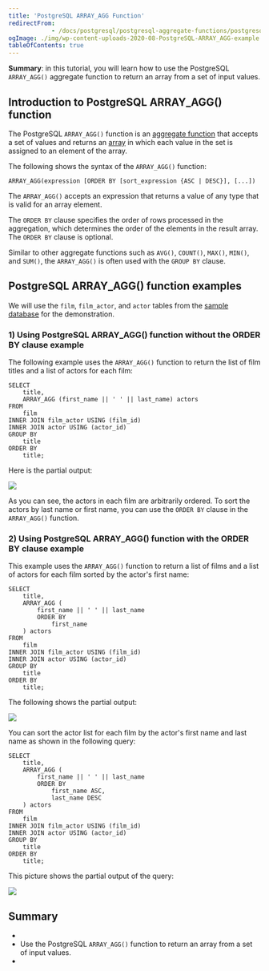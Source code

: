 ```yaml
---
title: 'PostgreSQL ARRAY_AGG Function'
redirectFrom: 
            - /docs/postgresql/postgresql-aggregate-functions/postgresql-array_agg/
ogImage: ./img/wp-content-uploads-2020-08-PostgreSQL-ARRAY_AGG-example.png
tableOfContents: true
---
```



**Summary**: in this tutorial, you will learn how to use the PostgreSQL `ARRAY_AGG()` aggregate function to return an array from a set of input values.





## Introduction to PostgreSQL ARRAY_AGG() function





The PostgreSQL `ARRAY_AGG()` function is an [aggregate function](https://www.postgresqltutorial.com/postgresql-aggregate-functions/) that accepts a set of values and returns an [array](/docs/postgresql/postgresql-array) in which each value in the set is assigned to an element of the array.





The following shows the syntax of the `ARRAY_AGG()` function:





```
ARRAY_AGG(expression [ORDER BY [sort_expression {ASC | DESC}], [...])
```





The `ARRAY_AGG()` accepts an expression that returns a value of any type that is valid for an array element.





The `ORDER BY` clause specifies the order of rows processed in the aggregation, which determines the order of the elements in the result array. The `ORDER BY` clause is optional.





Similar to other aggregate functions such as `AVG()`, `COUNT()`, `MAX()`, `MIN()`, and `SUM()`, the `ARRAY_AGG()` is often used with the `GROUP BY` clause.





## PostgreSQL ARRAY_AGG() function examples





We will use the `film`, `film_actor`, and `actor` tables from the [sample database](https://www.postgresqltutorial.com/postgresql-getting-started/postgresql-sample-database/) for the demonstration.





### 1) Using PostgreSQL ARRAY_AGG() function without the ORDER BY clause example





The following example uses the `ARRAY_AGG()` function to return the list of film titles and a list of actors for each film:





```
SELECT
    title,
    ARRAY_AGG (first_name || ' ' || last_name) actors
FROM
    film
INNER JOIN film_actor USING (film_id)
INNER JOIN actor USING (actor_id)
GROUP BY
    title
ORDER BY
    title;
```





Here is the partial output:





![](./img/wp-content-uploads-2020-08-PostgreSQL-ARRAY_AGG-example.png)





As you can see, the actors in each film are arbitrarily ordered. To sort the actors by last name or first name, you can use the `ORDER BY` clause in the `ARRAY_AGG()` function.





### 2) Using PostgreSQL ARRAY_AGG() function with the ORDER BY clause example





This example uses the `ARRAY_AGG()` function to return a list of films and a list of actors for each film sorted by the actor's first name:





```
SELECT
    title,
    ARRAY_AGG (
        first_name || ' ' || last_name
        ORDER BY
            first_name
    ) actors
FROM
    film
INNER JOIN film_actor USING (film_id)
INNER JOIN actor USING (actor_id)
GROUP BY
    title
ORDER BY
    title;
```





The following shows the partial output:





![](./img/wp-content-uploads-2020-08-PostgreSQL-ARRAY_AGG-with-ORDER-BY-clause.png)





You can sort the actor list for each film by the actor's first name and last name as shown in the following query:





```
SELECT
    title,
    ARRAY_AGG (
        first_name || ' ' || last_name
        ORDER BY
            first_name ASC,
            last_name DESC
    ) actors
FROM
    film
INNER JOIN film_actor USING (film_id)
INNER JOIN actor USING (actor_id)
GROUP BY
    title
ORDER BY
    title;
```





This picture shows the partial output of the query:





![](./img/wp-content-uploads-2020-08-PostgreSQL-ARRAY_AGG-with-ORDER-BY-clause-example-2.png)





## Summary





- 
- Use the PostgreSQL `ARRAY_AGG()` function to return an array from a set of input values.
- 



